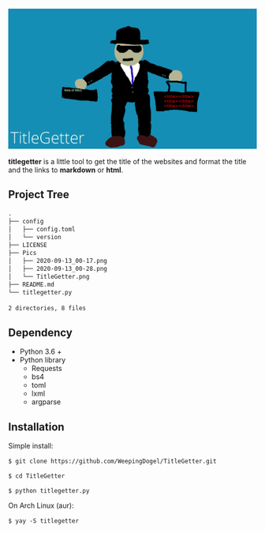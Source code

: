 ![](Pics/TitleGetter.png)



**titlegetter** is a little tool to get the title of the websites and format the title and the links to **markdown** or **html**.


## Project Tree

```
.
├── config
│   ├── config.toml
│   └── version
├── LICENSE
├── Pics
│   ├── 2020-09-13_00-17.png
│   ├── 2020-09-13_00-28.png
│   └── TitleGetter.png
├── README.md
└── titlegetter.py

2 directories, 8 files
```

## Dependency

* Python 3.6 +
* Python library
    * Requests
    * bs4
    * toml
    * lxml
    * argparse

## Installation

Simple install:
```
$ git clone https://github.com/WeepingDogel/TitleGetter.git
```
```
$ cd TitleGetter
```
```
$ python titlegetter.py
```

On Arch Linux (aur):
```
$ yay -S titlegetter
```
